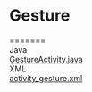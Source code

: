 # Gesture  
=======  
Java  
[GestureActivity.java](src/net/xypenguin/gesture/GestureActivity.java)  
XML  
[activity_gesture.xml](res/layout/activity_gesture.xml)  
